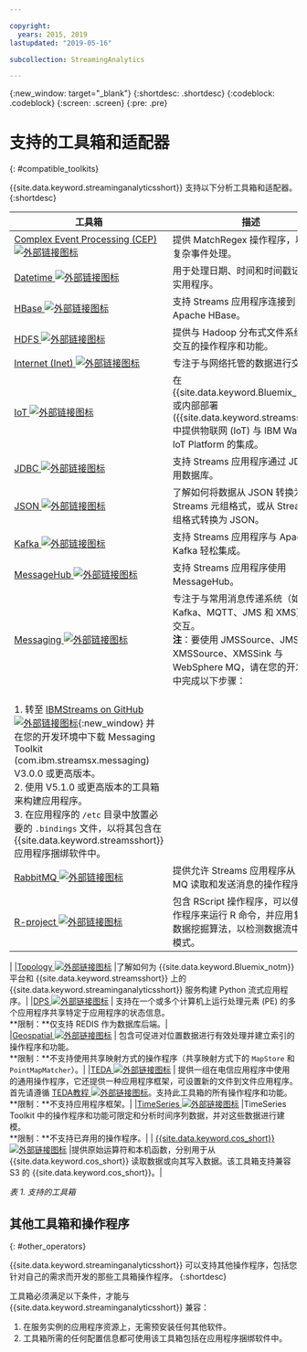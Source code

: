 ```yaml
---

copyright:
  years: 2015, 2019
lastupdated: "2019-05-16"

subcollection: StreamingAnalytics

---
```


<!-- Attribute definitions -->
{:new_window: target="_blank"}
{:shortdesc: .shortdesc}
{:codeblock: .codeblock}
{:screen: .screen}
{:pre: .pre}

# 支持的工具箱和适配器
{: #compatible_toolkits}

{{site.data.keyword.streaminganalyticsshort}} 支持以下分析工具箱和适配器。
{:shortdesc}

|工具箱|描述|
| --------------------------------| --------------------------|
|[Complex Event Processing (CEP) ![外部链接图标](../../icons/launch-glyph.svg "外部链接图标")](https://ibm.co/2zOwODa)    |	提供 MatchRegex 操作程序，以执行复杂事件处理。|
|[Datetime ![外部链接图标](../../icons/launch-glyph.svg "外部链接图标")](https://ibmstreams.github.io/streamsx.datetime/)	|	用于处理日期、时间和时间戳记的一组实用程序。|
|[HBase ![外部链接图标](../../icons/launch-glyph.svg "外部链接图标")](http://ibmstreams.github.io/streamsx.hbase/)        |支持 Streams 应用程序连接到 Apache HBase。|
|[HDFS ![外部链接图标](../../icons/launch-glyph.svg "外部链接图标")](http://ibmstreams.github.io/streamsx.hdfs/)          |提供与 Hadoop 分布式文件系统进行交互的操作程序和功能。|
|[Internet (Inet) ![外部链接图标](../../icons/launch-glyph.svg "外部链接图标")](http://ibmstreams.github.io/streamsx.inet)|专注于与网络托管的数据进行交互。|
|[IoT ![外部链接图标](../../icons/launch-glyph.svg "外部链接图标")](http://ibmstreams.github.io/streamsx.iot/)            |在 {{site.data.keyword.Bluemix_notm}} 或内部部署 ({{site.data.keyword.streamsshort}}) 中提供物联网 (IoT) 与 IBM Watson IoT Platform 的集成。|
|[JDBC ![外部链接图标](../../icons/launch-glyph.svg "外部链接图标")](http://ibmstreams.github.io/streamsx.jdbc/)          |支持 Streams 应用程序通过 JDBC 使用数据库。|
|[JSON ![外部链接图标](../../icons/launch-glyph.svg "外部链接图标")](http://ibmstreams.github.io/streamsx.json/)          |了解如何将数据从 JSON 转换为 Streams 元组格式，或从 Streams 元组格式转换为 JSON。|
|[Kafka ![外部链接图标](../../icons/launch-glyph.svg "外部链接图标")](https://ibmstreams.github.io/streamsx.kafka/)       |支持 Streams 应用程序与 Apache Kafka 轻松集成。|
|[MessageHub ![外部链接图标](../../icons/launch-glyph.svg "外部链接图标")](https://ibmstreams.github.io/streamsx.messagehub/) |支持 Streams 应用程序使用 MessageHub。|
|[Messaging ![外部链接图标](../../icons/launch-glyph.svg "外部链接图标")](https://ibmstreams.github.io/streamsx.messaging/)   |  	专注于与常用消息传递系统（如 Kafka、MQTT、JMS 和 XMS）进行交互。<br>**注**：要使用 JMSSource、JMSSink、XMSSource、XMSSink 与 WebSphere MQ，请在您的开发环境中完成以下步骤：
<br>1. 转至 [IBMStreams on GitHub ![外部链接图标](../../icons/launch-glyph.svg "外部链接图标")](https://github.com/IBMStreams){:new_window} 并在您的开发环境中下载 Messaging Toolkit (com.ibm.streamsx.messaging) V3.0.0 或更高版本。<br>2. 使用 V5.1.0 或更高版本的工具箱来构建应用程序。<br>3. 在应用程序的 `/etc` 目录中放置必要的 `.bindings` 文件，以将其包含在 {{site.data.keyword.streamsshort}} 应用程序捆绑软件中。|
|[RabbitMQ ![外部链接图标](../../icons/launch-glyph.svg "外部链接图标")](https://ibmstreams.github.io/streamsx.rabbitmq/) |提供允许 Streams 应用程序从 Rabbit MQ 读取和发送消息的操作程序。|
|[R-project ![外部链接图标](../../icons/launch-glyph.svg "外部链接图标")](https://ibm.co/2rj2lKw)          	   	              |包含 RScript 操作程序，可以使用该操作程序来运行 R 命令，并应用复杂的数据挖掘算法，以检测数据流中的相关模式。
|
|[Topology ![外部链接图标](../../icons/launch-glyph.svg "外部链接图标")](http://ibmstreams.github.io/streamsx.topology/) |了解如何为 {{site.data.keyword.Bluemix_notm}} 平台和 {{site.data.keyword.streamsshort}} 上的 {{site.data.keyword.streaminganalyticsshort}} 服务构建 Python 流式应用程序。|
|[DPS ![外部链接图标](../../icons/launch-glyph.svg "外部链接图标")](http://ibmstreams.github.io/streamsx.dps/) |	 支持在一个或多个计算机上运行处理元素 (PE) 的多个应用程序共享特定于应用程序的状态信息。<br>**限制：**仅支持 REDIS 作为数据库后端。| 	 	 	
|[Geospatial ![外部链接图标](../../icons/launch-glyph.svg "外部链接图标")](https://www.ibm.com/support/knowledgecenter/en/SSCRJU_4.3.0/com.ibm.streams.toolkits.doc/spldoc/dita/tk$com.ibm.streams.geospatial/tk$com.ibm.streams.geospatial.html) 	     |	包含可促进对位置数据进行有效处理并建立索引的操作程序和功能。<br>**限制：**不支持使用共享映射方式的操作程序（共享映射方式下的 `MapStore` 和 `PointMapMatcher`）。|
|[TEDA ![外部链接图标](../../icons/launch-glyph.svg "外部链接图标")](https://www.ibm.com/support/knowledgecenter/en/SSCRJU_4.3.0/com.ibm.streams.toolkits.doc/spldoc/dita/tk$com.ibm.streams.teda/tk$com.ibm.streams.teda.html)	   | 	提供一组在电信应用程序中使用的通用操作程序，它还提供一种应用程序框架，可设置新的文件到文件应用程序。
首先请遵循 [TEDA教程 ![外部链接图标](../../icons/launch-glyph.svg "外部链接图标")](http://ibmstreams.github.io/streamsx.tutorial.teda/)。支持此工具箱的所有操作程序和功能。<br>**限制：**不支持应用程序框架。|
|[TimeSeries ![外部链接图标](../../icons/launch-glyph.svg "外部链接图标")](https://www.ibm.com/support/knowledgecenter/en/SSCRJU_4.3.0/com.ibm.streams.toolkits.doc/spldoc/dita/tk$com.ibm.streams.timeseries/tk$com.ibm.streams.timeseries.html)	 	  |TimeSeries Toolkit 中的操作程序和功能可限定和分析时间序列数据，并对这些数据进行建模。<br>**限制：**不支持已弃用的操作程序。|
| [{{site.data.keyword.cos_short}} ![外部链接图标](../../icons/launch-glyph.svg "外部链接图标")](https://bit.ly/2Ggp03T)	 	  |提供原始运算符和本机函数，分别用于从
{{site.data.keyword.cos_short}} 读取数据或向其写入数据。该工具箱支持兼容 S3 的 {{site.data.keyword.cos_short}}。|

*表 1. 支持的工具箱*

## 其他工具箱和操作程序
{: #other_operators}

{{site.data.keyword.streaminganalyticsshort}} 可以支持其他操作程序，包括您针对自己的需求而开发的那些工具箱操作程序。
{:shortdesc}

工具箱必须满足以下条件，才能与 {{site.data.keyword.streaminganalyticsshort}} 兼容：

1. 在服务实例的应用程序资源上，无需预安装任何其他软件。
2. 工具箱所需的任何配置信息都可使用该工具箱包括在应用程序捆绑软件中。

